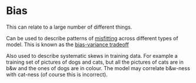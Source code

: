 # Bias

This can relate to a large number of different things.

Can be used to describe patterns of [misfitting](202210061509.md) across different
types of model. This is known as the [bias-variance tradeoff](202210061513.md)

Also used to describe systematic skews in training data. For example a training
set of pictures of dogs and cats, but all the pictures of cats are in b&w and
the ones of dogs are in colour. The model may correlate b&w-ness with cat-ness
(of course this is incorrect).
